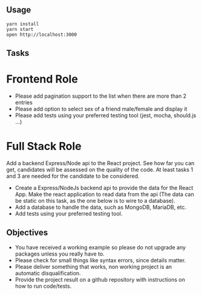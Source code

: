## Usage

```
yarn install
yarn start
open http://localhost:3000
```

## Tasks

# Frontend Role

- Please add pagination support to the list when there are more than 2 entries
- Please add option to select sex of a friend male/female and display it
- Please add tests using your preferred testing tool (jest, mocha, should.js ...)

# Full Stack Role

Add a backend Express/Node api to the React project. See how far you can get, candidates will be assessed on the quality of the code. At least tasks 1 and 3 are needed for the candidate to be considered. 

- Create a Express/NodeJs backend api to provide the data for the React App. Make the react application to read data from the api (The data can be static on this task, as the one below is to wire to a database). 
- Add a database to handle the data, such as MongoDB, MariaDB, etc.
- Add tests using your preferred testing tool.

## Objectives

- You have received a working example so please do not upgrade any packages unless you really have to.
- Please check for small things like syntax errors, since details matter.
- Please deliver something that works, non working project is an automatic disqualification.
- Provide the project result on a github repository with instructions on how to run code/tests.
